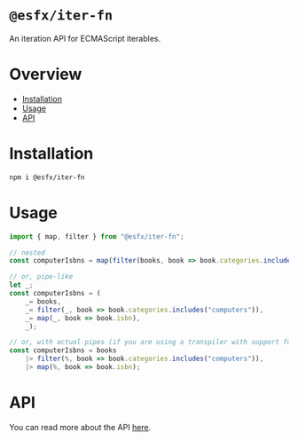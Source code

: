 # `@esfx/iter-fn`

An iteration API for ECMAScript iterables.

# Overview

* [Installation](#installation)
* [Usage](#usage)
* [API](#api)

# Installation

```sh
npm i @esfx/iter-fn
```

# Usage

```ts
import { map, filter } from "@esfx/iter-fn";

// nested
const computerIsbns = map(filter(books, book => book.categories.includes("computers")), book => book.isbn);

// or, pipe-like
let _;
const computerIsbns = (
    _= books,
    _= filter(_, book => book.categories.includes("computers")),
    _= map(_, book => book.isbn),
    _);

// or, with actual pipes (if you are using a transpiler with support for Hack-style)
const computerIsbns = books
    |> filter(%, book => book.categories.includes("computers")),
    |> map(%, book => book.isbn);
```

# API

You can read more about the API [here](https://esfx.github.io/esfx/api/iter-fn.html).
